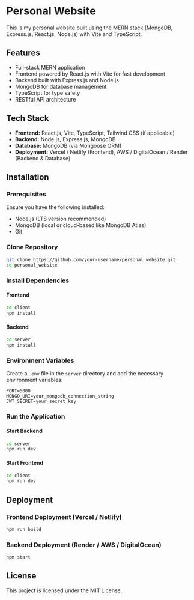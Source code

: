 # Personal Website

This is my personal website built using the MERN stack (MongoDB, Express.js, React.js, Node.js) with Vite and TypeScript.



## Features

- Full-stack MERN application
- Frontend powered by React.js with Vite for fast development
- Backend built with Express.js and Node.js
- MongoDB for database management
- TypeScript for type safety
- RESTful API architecture

## Tech Stack

- **Frontend:** React.js, Vite, TypeScript, Tailwind CSS (if applicable)
- **Backend:** Node.js, Express.js, MongoDB
- **Database:** MongoDB (via Mongoose ORM)
- **Deployment:** Vercel / Netlify (Frontend), AWS / DigitalOcean / Render (Backend & Database)

## Installation

### Prerequisites
Ensure you have the following installed:
- Node.js (LTS version recommended)
- MongoDB (local or cloud-based like MongoDB Atlas)
- Git

### Clone Repository
```sh
git clone https://github.com/your-username/personal_website.git
cd personal_website
```

### Install Dependencies
#### Frontend
```sh
cd client
npm install
```

#### Backend
```sh
cd server
npm install
```

### Environment Variables
Create a `.env` file in the `server` directory and add the necessary environment variables:
```
PORT=5000
MONGO_URI=your_mongodb_connection_string
JWT_SECRET=your_secret_key
```

### Run the Application
#### Start Backend
```sh
cd server
npm run dev
```

#### Start Frontend
```sh
cd client
npm run dev
```

## Deployment
### Frontend Deployment (Vercel / Netlify)
```sh
npm run build
```

### Backend Deployment (Render / AWS / DigitalOcean)
```sh
npm start
```

## License
This project is licensed under the MIT License.
